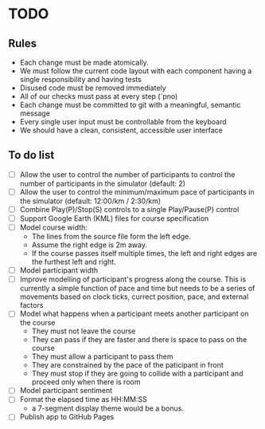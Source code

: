 # TODO

## Rules

- Each change must be made atomically.
- We must follow the current code layout with each component having a single responsibility and having tests
- Disused code must be removed immediately
- All of our checks must pass at every step (`pno)
- Each change must be committed to git with a meaningful, semantic message
- Every single user input must be controllable from the keyboard
- We should have a clean, consistent, accessible user interface

## To do list

- [ ] Allow the user to control the number of participants to control the number of participants in the simulator (default: 2)
- [ ] Allow the user to control the minimum/maximum pace of participants in the simulator (default: 12:00/km / 2:30/km)
- [ ] Combine Play(P)/Stop(S) controls to a single Play/Pause(P) control
- [ ] Support Google Earth (KML) files for course specification
- [ ] Model course width:
  - The lines from the source file form the left edge.
  - Assume the right edge is 2m away.
  - If the course passes itself multiple times, the left and right edges are the furthest left and right.
- [ ] Model participant width
- [ ] Improve modelling of participant's progress along the course. This is currently a simple function of pace and time but needs to be a series of movements based on clock ticks, currect position, pace, and external factors
- [ ] Model what happens when a participant meets another participant on the course
  - They must not leave the course
  - They can pass if they are faster and there is space to pass on the course
  - They must allow a participant to pass them
  - They are constrained by the pace of the paticipant in front
  - They must stop if they are going to collide with a participant and proceed only when there is room
- [ ] Model participant sentiment
- [ ] Format the elapsed time as HH:MM:SS
  - a 7-segment display theme would be a bonus.
- [ ] Publish app to GitHub Pages
